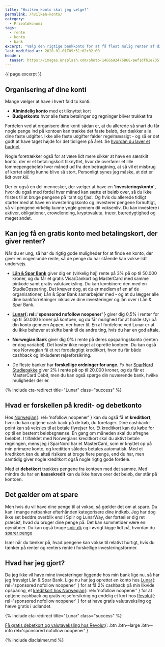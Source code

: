 ```yaml
---
title: "Hvilken konto skal jeg vælge?"
permalink: /hvilken-konto/
category:
  - Privatøkonomi
tags:
  - rente
  - konto
  - bank
excerpt: "Vælg den rigtige bankkonto for at få flest mulig renter af dine penge. Som ung har du gode muligheder for at få en gratis bankkonto."
last_modified_at: 2020-01-01T09:51:02+02:00
header:
  teaser: https://images.unsplash.com/photo-1466692476868-aef1dfb1e735?ixlib=rb-1.2.1&ixid=eyJhcHBfaWQiOjEyMDd9&auto=format&fit=crop&w=400&q=80
---
```


{{ page.excerpt }}

## Organisering af dine konti

Mange vælger at have i hvert fald to konti.

- **Almindelig konto** med et tilknyttet kort
- **Budgetkonto** hvor alle faste betalinger og regninger bliver trukket fra

Fordelen ved at organisere dine konti sådan er, at du allerede så snart du får nogle penge ind på kontoen kan trække det faste beløb, der dækker alle dine faste udgifter. Ikke alle faste udgifter falder regelmæssigt - og så er det godt at have taget højde for det tidligere på året. Se [hvordan du laver et budget](/spar-penge/).

Nogle foretrækker også for at være lidt mere sikker at have en særskilt konto, der er et betalingskort tilknyttet, hvor de overfører et lille lommepengebeløb hver måned ud fra den betragtning, at så vil et misbrug af kortet aldrig kunne blive så stort. Personligt synes jeg måske, at det er lidt _over kill_.

Der er også en del mennesker, der vælger at have en **'investeringskonto'**, hvor du også med fordel hver måned kan sætte et beløb over, så du ikke fristes til at bruge pengene på 'tant og fjas'. Og hvis du allerede tidligt starter med at have en investeringskonto og investerer pengene fornuftigt, så vil pengene virkelig kunne yngle gennem dit voksenliv. Du kan investere i aktiver, obligationer, crowdlending, kryptovaluta, træer, bæredygtighed og meget andet.

## Kan jeg få en gratis konto med betalingskort, der giver renter?

Når du er ung, så har du rigtig gode muligheder for at finde en konto, der giver en nogenlunde rente, så de penge du har stående kan vokse lidt undervejs.

- **[Lån & Spar Bank](https://www.lsb.dk/lsb/content/studiekonto/atikler/faa_studiekonto/sysops_medl)** giver dig en (virkelig høj) rente på 3% på op til 50.000 kroner, og du får et gratis Visa/Dankort og MasterCard med samme pinkode samt gratis valutaveksling. Du kan kombinere den med en StudieOpsparing. Det kræver dog, at du er medlem af en af de organisationer, Lån & Spar Bank samarbejder med - og at du lægger alle dine bankforretninger inklusive dine investeringer og lån over i Lån & Spar Bank.

- **[Lunar](/go/lunar/){: rel='sponsored nofollow noopener' }** giver dig 0,5% i renter for op til 50.000 kroner på kontoen, og du får mulighed for at holde styr på din konto gennem Appen, der hører til. En af fordelene ved Lunar er at du ikke behøver at skifte bank til de andre ting, hvis du har en god aftale.

- **Norwegian Bank** giver dig 0% i rente på deres opsparingskonto (renten er dog variabel). Det koster ikke noget at oprette kontoen. Du kan også hos Norwegian få et ret fordelagtigt kreditkort, hvor du får både cashback og inkluderet rejseforsikring.

- De fleste banker har **forskellige ordninger for unge**. Fx har [SparNord Studiepakke](https://www.studiepakke.dk/) giver 2% i rente på op til 20.000 kroner, og du får et MasterCard Debit, men du kan også spørge din nuværende bank, hvilke muligheder der er.

{% include cta-redirect title="Lunar" class="success" %}

## Hvad er forskellen på kredit- og debetkonto

Hos [Norwegian](/go/norwegian/){: rel='nofollow noopener' } kan du også få et **kreditkort**, hvor du kan optjene cash back på de køb, du foretager. Dine cashback-point kan så veksles til at betale flyrejser for. Et kreditkort kan du købe for op til en bestemt beløbsgrænse. En gang om måneden skal du afregne beløbet. I tilfældet med Norwegians kreditkort skal du aktivt betale regningen, mens jeg i SparNord har et MasterCard, som er knyttet op på min primære konto, og kreditten således betales automatisk. Med et kreditkort kan du altså risikere at bruge flere penge, end du har, men samtidig giver nogle kreditkort også nogle rigtig gode fordele.

Med et **debetkort** trækkes pengene fra kontoen med det samme. Med mindre du har en **kassekredit** kan du ikke hæve over det beløb, der står på kontoen.

## Det gælder om at spare

Men hvis du vil have dine penge til at vokse, så gælder det om at spare. Du kan i mange netbanker efterhånden kategorisere dine indkøb. Jeg har dog ikke set beddre overblik end i Spiir og LunarWay, der fortæller dig ret præcist, hvad du bruger dine penge på. Det kan sommetider være en øjenåbner. Du kan også bruge [spiir.dk](/go/spiir/) og i øvrigt kigge lidt på, hvordan du [sparer penge](/spar-penge/)

Især når du tænker på, hvad pengene kan vokse til relativt hurtigt, hvis du tænker på renter og renters rente i forskellige investeringsformer.

## Hvad har jeg gjort?

Da jeg ikke vil have mine investeringer liggende hos min bank lige nu, så har jeg fravalgt Lån & Spar Bank. Lige nu har jeg oprettet en konto hos [Lunar](/go/lunar/){: rel='sponsored nofollow noopener' } for at få 2% cashback på min likvide opsparing, et [kreditkort hos Norwegian](/go/norwegian/){: rel='nofollow noopener' } for at optjene cashback og gratis rejseforsikring og endelig et kort hos [Revolut](/go/revolut/){: rel='sponsored nofollow noopener' } for at have gratis valutaveksling og hæve gratis i udlandet.

{% include cta-redirect title="Lunar" class="success" %}

[Få gratis debetkort og valutaveksling hos Revolut](/go/revolut/){: .btn .btn--large .btn--info rel='sponsored nofollow noopener' }

{% include disclaimer.md %}
